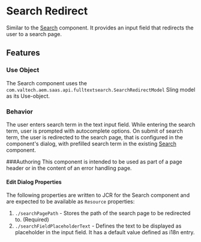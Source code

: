 Search Redirect
====
Similar to the [Search](../search/README.md) component. It provides an input field that redirects the user to a search page.

## Features

### Use Object
The Search component uses the `com.valtech.aem.saas.api.fulltextsearch.SearchRedirectModel` Sling model as its Use-object.

### Behavior
The user enters search term in the text input field. While entering the search term, user is prompted with autocomplete options.
On submit of search term, the user is redirected to the search page, that is configured in the component's dialog, with prefilled search term in the existing [Search](../search/README.md) component.  

###Authoring
This component is intended to be used as part of a page header or in the content of an error handling page.

#### Edit Dialog Properties
The following properties are written to JCR for the Search component and are expected to be available as `Resource` properties:

1. `./searchPagePath` - Stores the path of the search page to be redirected to. (Required)
2. `./searchFieldPlaceholderText` - Defines the text to be displayed as placeholder in the input field. It has a default value defined as i18n entry.
